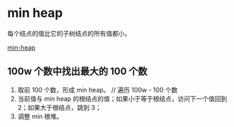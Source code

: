 # min heap
每个结点的值比它的子树结点的所有值都小。

[min-heap](https://upload.wikimedia.org/wikipedia/commons/5/50/Min-max_heap.jpg)

## 100w 个数中找出最大的 100 个数

1. 取前 100 个数，形成 min heap。
// 遍历 100w - 100 个数
2. 当前值与 min heap 的根结点的值；如果小于等于根结点，访问下一个值回到 2；如果大于根结点，跳到 3；
3. 调整 min 根堆。
